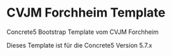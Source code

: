 # CVJM Forchheim Template
Concrete5 Bootstrap Template vom CVJM Forchheim

Dieses Template ist für die Concrete5 Version 5.7.x
